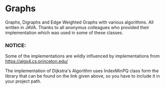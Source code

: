 # Graphs

Graphs, Digraphs and Edge Weighted Graphs with various algorithms. All written in JAVA. Thanks to all anonymus colleagues who provided their implementation which was used in some of these classes.

### NOTICE:
Some of the implementations are wildly influenced by implementations from https://algs4.cs.princeton.edu/

The implementation of Dijkstra's Algorithm uses IndexMinPQ class form the library that can be found on the link given above, so you have to include it in your project path.